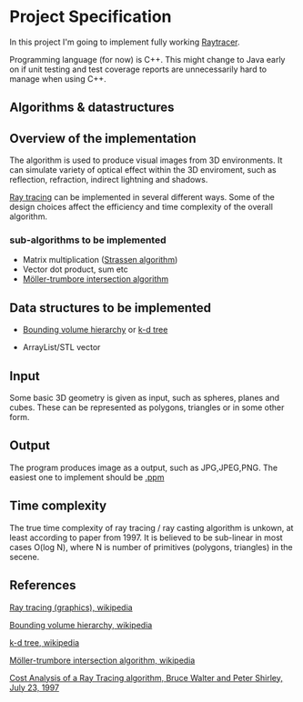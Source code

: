 # Project Specification

In this project I'm going to implement fully working [Raytracer](https://en.wikipedia.org/wiki/Ray_tracing_(graphics)). 

Programming language (for now) is C++. This might change to Java early on if unit testing and test coverage reports are unnecessarily hard to manage when using C++.

## Algorithms & datastructures

## Overview of the implementation

The algorithm is used to produce visual images from 3D environments. It can simulate variety of optical effect within the 3D enviroment, such as reflection, refraction, indirect lightning and shadows.

[Ray tracing](https://en.wikipedia.org/wiki/Ray_tracing_(graphics)) can be implemented in several different ways. Some of the design choices affect the efficiency and time complexity of the overall algorithm.

### sub-algorithms to be implemented
* Matrix multiplication ([Strassen algorithm](https://en.wikipedia.org/wiki/Strassen_algorithm))
* Vector dot product, sum etc
* [Möller-trumbore intersection algorithm](https://en.wikipedia.org/wiki/M%C3%B6ller%E2%80%93Trumbore_intersection_algorithm)

## Data structures to be implemented

* [Bounding volume hierarchy](https://en.wikipedia.org/wiki/Bounding_volume_hierarchy) or [k-d tree](https://en.wikipedia.org/wiki/K-d_tree)

* ArrayList/STL vector

## Input

Some basic 3D geometry is given as input, such as spheres, planes and cubes. These can be represented as polygons, triangles or in some other form. 

## Output

The program produces image as a output, such as JPG,JPEG,PNG. The easiest one to implement should be [.ppm](https://en.wikipedia.org/wiki/Netpbm_format)


## Time complexity

The true time complexity of ray tracing / ray casting algorithm is unkown, at least according to paper from 1997. It is believed to be sub-linear in most cases O(log N), where N is number of primitives (polygons, triangles) in the secene. 

## References

[Ray tracing (graphics), wikipedia](https://en.wikipedia.org/wiki/Ray_tracing_(graphics))

[Bounding volume hierarchy, wikipedia](https://en.wikipedia.org/wiki/Bounding_volume_hierarchy)

[k-d tree, wikipedia](https://en.wikipedia.org/wiki/K-d_tree)

[Möller-trumbore intersection algorithm, wikipedia](https://en.wikipedia.org/wiki/M%C3%B6ller%E2%80%93Trumbore_intersection_algorithm)


[Cost Analysis of a Ray Tracing algorithm, Bruce Walter and Peter Shirley, July 23, 1997](https://www.graphics.cornell.edu/~bjw/mca.pdf)